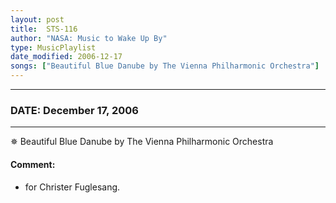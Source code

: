 ```yaml
---
layout: post
title:  STS-116
author: "NASA: Music to Wake Up By"
type: MusicPlaylist
date_modified: 2006-12-17
songs: ["Beautiful Blue Danube by The Vienna Philharmonic Orchestra"]
---
```


----
### DATE: December 17, 2006
----
✵ Beautiful Blue Danube by The Vienna Philharmonic Orchestra

#### Comment:
* for Christer Fuglesang.



<br/>
<center>
	<a target="_blank"
	   href="https://twitter.com/intent/tweet?hashtags=Space,NASA,Playlist,NASAWakeupCalls,SpaceProgram&text={{ page.author}}, '{{ page.songs.first }}' {{ page.title }}, {{ page.date | date: '%B %d, %Y' }}. {{ site.url }}{{ page.url }} @nasawakeupcalls">
	   <i class="fab fa-twitter" alt="Tweet this page" style="font-size: 1.3em;"></i>
	</a>
	&nbsp; 	<i class="fas fa-user-astronaut" style="font-size: 1.5em;"></i> &nbsp;
    <a type="amzn" search="'Beautiful Blue Danube by The Vienna Philharmonic Orchestra'" category="popular music">
        <i class="fab fa-amazon" style="font-size: 1.3em;"></i>
    </a>
</center>
